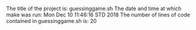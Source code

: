 The title of the project is: guessinggame.sh
The date and time at which make was run: Mon Dec 10 11:46:16 STD 2018
The number of lines of code contained in guessinggame.sh is: 20

